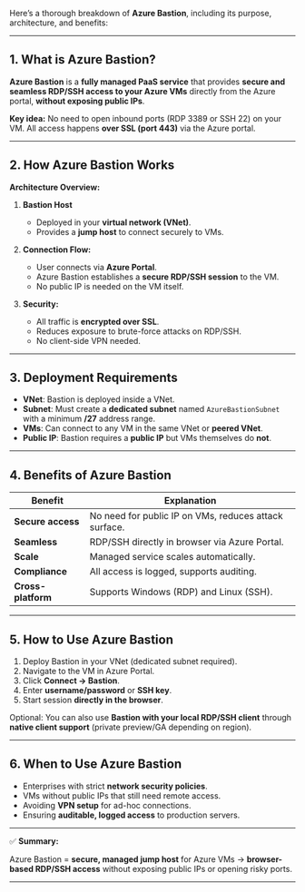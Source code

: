 Here’s a thorough breakdown of **Azure Bastion**, including its purpose, architecture, and benefits:

---

## **1. What is Azure Bastion?**

**Azure Bastion** is a **fully managed PaaS service** that provides **secure and seamless RDP/SSH access to your Azure VMs** directly from the Azure portal, **without exposing public IPs**.

**Key idea:**
No need to open inbound ports (RDP 3389 or SSH 22) on your VM. All access happens **over SSL (port 443)** via the Azure portal.

---

## **2. How Azure Bastion Works**

**Architecture Overview:**

1. **Bastion Host**

   - Deployed in your **virtual network (VNet)**.
   - Provides a **jump host** to connect securely to VMs.

2. **Connection Flow:**

   - User connects via **Azure Portal**.
   - Azure Bastion establishes a **secure RDP/SSH session** to the VM.
   - No public IP is needed on the VM itself.

3. **Security:**

   - All traffic is **encrypted over SSL**.
   - Reduces exposure to brute-force attacks on RDP/SSH.
   - No client-side VPN needed.

---

## **3. Deployment Requirements**

- **VNet**: Bastion is deployed inside a VNet.
- **Subnet**: Must create a **dedicated subnet** named `AzureBastionSubnet` with a minimum **/27** address range.
- **VMs**: Can connect to any VM in the same VNet or **peered VNet**.
- **Public IP**: Bastion requires a **public IP** but VMs themselves do **not**.

---

## **4. Benefits of Azure Bastion**

| Benefit            | Explanation                                           |
| ------------------ | ----------------------------------------------------- |
| **Secure access**  | No need for public IP on VMs, reduces attack surface. |
| **Seamless**       | RDP/SSH directly in browser via Azure Portal.         |
| **Scale**          | Managed service scales automatically.                 |
| **Compliance**     | All access is logged, supports auditing.              |
| **Cross-platform** | Supports Windows (RDP) and Linux (SSH).               |

---

## **5. How to Use Azure Bastion**

1. Deploy Bastion in your VNet (dedicated subnet required).
2. Navigate to the VM in Azure Portal.
3. Click **Connect → Bastion**.
4. Enter **username/password** or **SSH key**.
5. Start session **directly in the browser**.

Optional: You can also use **Bastion with your local RDP/SSH client** through **native client support** (private preview/GA depending on region).

---

## **6. When to Use Azure Bastion**

- Enterprises with strict **network security policies**.
- VMs without public IPs that still need remote access.
- Avoiding **VPN setup** for ad-hoc connections.
- Ensuring **auditable, logged access** to production servers.

---

✅ **Summary:**

Azure Bastion = **secure, managed jump host** for Azure VMs → **browser-based RDP/SSH access** without exposing public IPs or opening risky ports.

---

